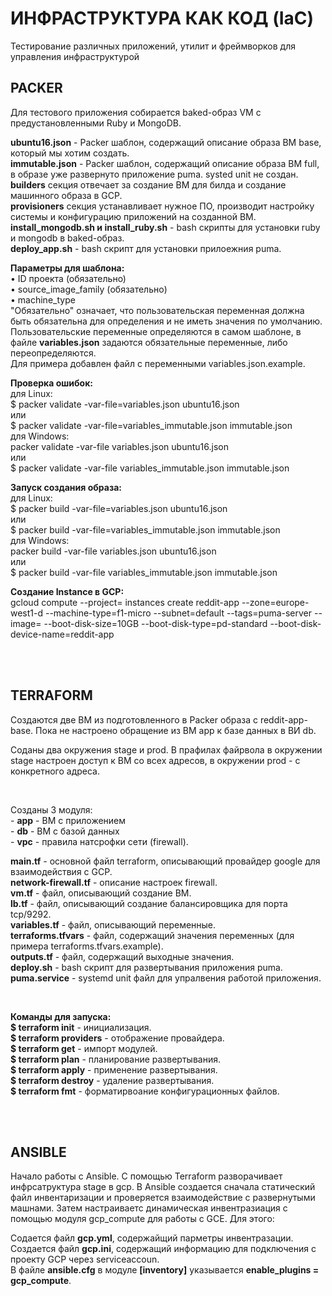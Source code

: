 <h1>ИНФРАСТРУКТУРА КАК КОД (IaC)</h1>
<p>Тестирование различных приложений, утилит и фреймворков для управления инфраструктурой</p>


<h2>PACKER</h2>
<p>Для тестового приложения собирается baked-образ VM с предустановленными Ruby и MongoDB.</p>

<p><b>ubuntu16.json</b> - Packer шаблон, содержащий описание образа ВМ base, который мы хотим создать.<br>
    <b>immutable.json</b> - Packer шаблон, содержащий описание образа ВМ full, в образе уже развернуто приложение puma.
    systed unit не создан.<br>
    <b>builders</b> секция отвечает за создание ВМ для билда и создание машинного образа в GCP.<br>
    <b>provisioners</b> секция устанавливает нужное ПО, производит настройку системы и конфигурацию приложений на
    созданной ВМ.<br>
    <b>install_mongodb.sh и install_ruby.sh</b> - bash скрипты для установки ruby и mongodb в baked-образ.<br>
    <b>deploy_app.sh</b> - bash скрипт для установки прилоежния puma.</p>

<p><b>Параметры для шаблона:</b><br>
    • ID проекта (обязательно)<br>
    • source_image_family (обязательно)<br>
    • machine_type<br>
    "Обязательно" означает, что пользовательская переменная должна быть обязательна для определения и не иметь значения
    по умолчанию.<br>
    Пользовательские переменные определяются в самом шаблоне, в файле <b>variables.json</b> задаются обязательные
    переменные, либо переопределяются.<br>
    Для примера добавлен файл с переменными variables.json.example.</p>

<p><b>Проверка ошибок:</b><br>
    для Linux:<br>
    $ packer validate -var-file=variables.json ubuntu16.json<br>
    или<br>
    $ packer validate -var-file=variables_immutable.json immutable.json<br>
    для Windows:<br>
    packer validate -var-file variables.json ubuntu16.json<br>
    или<br>
    $ packer validate -var-file variables_immutable.json immutable.json</p>

<p><b>Запуск создания образа:</b><br>
    для Linux:<br>
    $ packer build -var-file=variables.json ubuntu16.json<br>
    или<br>
    $ packer build -var-file=variables_immutable.json immutable.json<br>
    для Windows:<br>
    packer build -var-file variables.json ubuntu16.json<br>
    или<br>
    $ packer build -var-file variables_immutable.json immutable.json</p>

<p><b>Создание Instance в GCP:</b><br>
    gcloud compute --project=<project_id> instances create reddit-app --zone=europe-west1-d --machine-type=f1-micro
        --subnet=default --tags=puma-server --image=<reddit-base-or-full-image> --boot-disk-size=10GB
            --boot-disk-type=pd-standard --boot-disk-device-name=reddit-app</p>
<br>
<br>
<h2>TERRAFORM</h2>
<p>Создаются две ВМ из подготовленного в Packer образа с reddit-app-base. Пока не настроено обращение из ВМ app к базе данных в ВИ db.</p>
<p>Соданы два окружения stage и prod. В прафилах файрвола в окружении stage настроен доступ к ВМ со всех адресов, в окружении prod - с конкретного адреса.</p>
<br>
<p>Созданы 3 модуля:<br>
- <b>app</b> - ВМ с приложением<br>
- <b>db</b> - ВМ с базой данных<br>
- <b>vpc</b> - правила натсрофки сети (firewall).</p>

<p><b>main.tf</b> - основной файл terraform, описывающий провайдер google для взаимодействия с GCP.<br>
    <b>network-firewall.tf</b> - описание настроек firewall.<br>
    <b>vm.tf</b> - файл, описывающий создание ВМ.<br>
    <b>lb.tf</b> - файл, описывающий создание балансировщика для порта tcp/9292.<br>
    <b>variables.tf</b> - файл, описывающий переменные.<br>
    <b>terraforms.tfvars</b> - файл, содержащий значения переменных (для примера terraforms.tfvars.example).<br>
    <b>outputs.tf</b> - файл, содержащий выходные значения.<br>
    <b>deploy.sh</b> - bash скрипт для развертывания приложения puma.<br>
    <b>puma.service</b> - systemd unit файл для упралвения работой приложения.</p>
<br>
<p><b>Команды для запуска:</b><br>
    <b>$ terraform init</b> - инициализация.<br>
    <b>$ terraform providers</b> - отображение провайдера.<br>
    <b>$ terraform get</b> - импорт модулей.<br>
    <b>$ terraform plan</b> - планирование развертывания.<br>
    <b>$ terraform apply</b> - применение развертывания.<br>
    <b>$ terraform destroy</b> - удаление развертывания.<br>
    <b>$ terraform fmt</b> - форматирвоание конфигурационных файлов.</p>
<br>
<br>
<h2>ANSIBLE</h2>
<p>Начало работы с Ansible. С помощью Terraform разворачивает инфрсатруктура stage в gcp. В Ansible создается сначала статический файл инвентаризации и проверяется взаимодействие с развернутыми машнами. Затем настраиваетс динамическая инвентразиация с помощью модуля gcp_compute для работы с GCE. Для этого:</p>
<p>Содается файл <b>gcp.yml</b>, содержайщий парметры инвентразации.<br>
Создается файл <b>gcp.ini</b>, содержащий информацию для подключения с проекту GCP через serviceaccoun.<br>
В файле <b>ansible.cfg</b> в модуле <b>[inventory]</b> указывается <b>enable_plugins = gcp_compute</b>.</p>